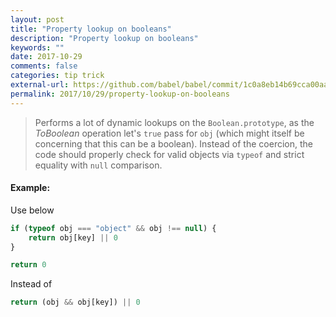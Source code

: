 ```yaml
---
layout: post
title: "Property lookup on booleans"
description: "Property lookup on booleans"
keywords: ""
date: 2017-10-29
comments: false
categories: tip trick
external-url: https://github.com/babel/babel/commit/1c0a8eb14b69cca00aa96db65b69d0848013c680
permalink: 2017/10/29/property-lookup-on-booleans
---
```


> Performs a lot of dynamic lookups on the `Boolean.prototype`, as the *ToBoolean* operation let's `true` pass for `obj` (which might itself be concerning that this can be a boolean). Instead of the coercion, the code should properly check for valid objects via `typeof` and strict equality with `null` comparison.

#### Example:

Use below

```js
if (typeof obj === "object" && obj !== null) {
    return obj[key] || 0
}

return 0
 ```
Instead of
```js
return (obj && obj[key]) || 0
```
